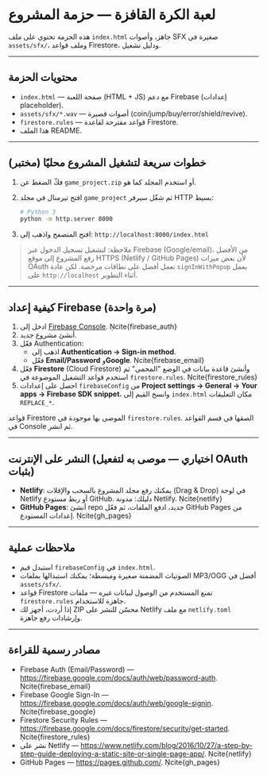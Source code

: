 
# لعبة الكرة القافزة — حزمة المشروع

هذه الحزمة تحتوي على ملف `index.html` جاهز، وأصوات SFX صغيرة في `assets/sfx/`، وملف قواعد Firestore، ودليل تشغيل.

---

## محتويات الحزمة
- `index.html` — صفحة اللعبة (HTML + JS) مع دعم Firebase (إعدادات placeholder).
- `assets/sfx/*.wav` — أصوات قصيرة (coin/jump/buy/error/shield/revive).
- `firestore.rules` — قواعد مقترحة لقاعدة Firestore.
- هذا الملف README.

---

## خطوات سريعة لتشغيل المشروع محليًا (مختبر)
1. فكّ الضغط عن `game_project.zip` أو استخدم المجلد كما هو.
2. افتح تيرمنال في مجلد `game_project` ثم شغّل سيرفر HTTP بسيط:

   ```bash
   # Python 3
   python -m http.server 8000
   ```

3. افتح المتصفح واذهب إلى: `http://localhost:8000/index.html`

> ملاحظة: لتشغيل تسجيل الدخول عبر Firebase (Google/email)، من الأفضل رفع المشروع إلى موقع HTTPS (Netlify / GitHub Pages) لأن بعض ميزات OAuth تعمل أفضل على نطاقات مرخصة. لكن عادة `signInWithPopup` يعمل على `http://localhost` أثناء التطوير.

---

## كيفية إعداد Firebase (مرة واحدة)
1. ادخل إلى [Firebase Console](https://console.firebase.google.com). cite{firebase_auth}
2. أنشئ مشروع جديد.
3. فعّل Authentication:
   - اذهب إلى **Authentication → Sign-in method**.
   - فعّل **Email/Password** و**Google**. cite{firebase_email}
4. فعّل **Firestore** (Cloud Firestore) وأنشئ قاعدة بيانات في الوضع "المحمي" ثم استخدم قواعد التشغيل الموضوعة في `firestore.rules`. cite{firestore_rules}
5. احصل على إعدادات `firebaseConfig` من **Project settings → General → Your apps → Firebase SDK snippet**، وانسخ القيم إلى `index.html` مكان التعليقات `REPLACE_*`.

قواعد Firestore الموصى بها موجودة في `firestore.rules`. الصقها في قسم القواعد في Console ثم انشر.

---

## النشر على الإنترنت (اختياري — موصى به لتفعيل OAuth بثبات)
- **Netlify**: يمكنك رفع مجلد المشروع بالسحب والإفلات (Drag & Drop) في لوحة Netlify أو ربط مستودع GitHub. دليلك: مدونة Netlify. cite{netlify}
- **GitHub Pages**: أنشئ repo جديد، ادفع الملفات، ثم فعّل GitHub Pages من إعدادات المستودع. cite{gh_pages}

---

## ملاحظات عملية
- استبدل قيم `firebaseConfig` في `index.html`.
- الصوتيات المضمنة صغيرة ومبسطة؛ يمكنك استبدالها بملفات MP3/OGG أفضل في `assets/sfx/`.
- قواعد Firestore تمنع المستخدم من الوصول لبيانات غيره — ملفات `firestore.rules` جاهزة للاستخدام.
- إذا أردت، أجهز لك ZIP محسّن للنشر على Netlify مع ملف `netlify.toml` وإرشادات رفع جاهزة.

---

## مصادر رسمية للقراءة
- Firebase Auth (Email/Password) — https://firebase.google.com/docs/auth/web/password-auth. cite{firebase_email}
- Firebase Google Sign-In — https://firebase.google.com/docs/auth/web/google-signin. cite{firebase_google}
- Firestore Security Rules — https://firebase.google.com/docs/firestore/security/get-started. cite{firestore_rules}
- نشر على Netlify — https://www.netlify.com/blog/2016/10/27/a-step-by-step-guide-deploying-a-static-site-or-single-page-app/. cite{netlify}
- GitHub Pages — https://pages.github.com/. cite{gh_pages}

